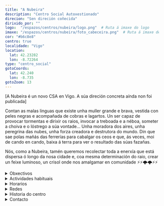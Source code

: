 ```yaml
---
title: "A Nubeira"
description: "Centro Social Autoxestionado"
direcion: "Sen direción coñecida"
dirixido_por: ""
logo:  "/espazos/centros/nubeira/logo.png"  # Ruta á imaxe do logo
imaxe: "/espazos/centros/nubeira/foto_cabeceira.png"  # Ruta á imaxe de fondo
cor: "#b6c8e8"
centro: true
localidade: "Vigo"
location:
  lat: 42.23282
  lon: -8.72264
type: "centro_social"
gotoCoords:
  lat: 42.240
  lon: -8.735
gotoZoom: 13
---
```

[A Nubeira é un novo CSA en Vigo. A súa direción concreta aínda non foi publicada]

Contan as malas linguas que existe unha muller grande e brava, vestida con peles negras e acompañada de cobras e lagartos. Un ser capaz de provocar tormentas e dirixir os raios, invocar a treboada e a néboa, someter a choiva e o lóstrego a súa vontade… Unha moradora dos aires, unha peregrina das nubes, unha forza creadora e destrutora do mundo. Din que sae polas mañás das ferrerías para cabalgar os ceos e que, ás veces, moi de cando en cando, baixa á terra para ver o resultado das súas fazañas.

Nós, como a Nubeira, tamén queremos recolectar toda a enerxía que está dispersa ó longo da nosa cidade e, coa mesma determinación do raio, crear un feixe luminoso, un crisol onde nos amalgamar en comunidade
⚡⚡🌩🌩⚡⚡

<details>
  <summary>Obxectivos</summary>
  <ul>
    <li>Obxectivo 1</li>
    <li>Obxectivo 2</li>
    <li>Obxectivo 3</li>
  </ul>
</details>

<details>
  <summary>Actividades habituais</summary>
  <p>No Centro Social organizamos unha ampla variedade de actividades:</p>
  <ul>
    <li>Talleres</li>
    <li>Charlas</li>
    <li>Proxeccións</li>
    <li>Xuntanzas</li>
  </ul>
</details>

<details>
  <summary>Horarios</summary>
  <p>Os horarios habituais do centro son os seguintes:</p>
  <ul>
    <li><strong>Luns a venres:</strong> 16:00 - 21:00.</li>
    <li><strong>Sábados:</strong> 10:00 - 14:00 e 16:00 - 20:00.</li>
    <li><strong>Domingos:</strong> Pechado, excepto para eventos programados.</li>
  </ul>
</details>

<details>
  <summary>Redes</summary>
  <p>Coñécenos a través de:</p>
  <ul>
    <li>Instragram</li>
    <li>Twiter/X</li>
    <li>Facebook</li>
    <li>Bluesky</li>
  </ul>
</details>

<details>
  <summary>Historia do centro</summary>
  <p></p>
</details>

<details>
  <summary>Contacto</summary>
  <p>Podes contactar connosco a través de:</p>
  <ul>
    <li>Email: contacto@email.com</li>
    <li>Teléfono: 111 111 111</li>
    <li>Enderezo: - </li>
  </ul>
</details>
